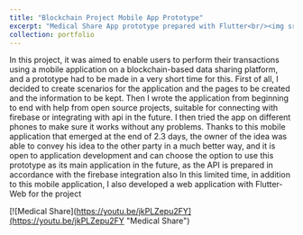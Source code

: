```yaml
---
title: "Blockchain Project Mobile App Prototype"
excerpt: "Medical Share App prototype prepared with Flutter<br/><img src='/images/portfolyo/medicalShare/pages.png'>"
collection: portfolio
---
```


In this project, it was aimed to enable users to perform their transactions using a mobile application on a blockchain-based data sharing platform, and a prototype had to be made in a very short time for this.
First of all, I decided to create scenarios for the application and the pages to be created and the information to be kept. Then I wrote the application from beginning to end with help from open source projects, suitable for connecting with firebase or integrating with api in the future. I then tried the app on different phones to make sure it works without any problems.
Thanks to this mobile application that emerged at the end of 2.3 days, the owner of the idea was able to convey his idea to the other party in a much better way, and it is open to application development and can choose the option to use this prototype as its main application in the future, as the API is prepared in accordance with the firebase integration also In this limited time, in addition to this mobile application, I also developed a web application with Flutter-Web for the project

[![Medical Share](https://youtu.be/jkPLZepu2FY](https://youtu.be/jkPLZepu2FY "Medical Share")